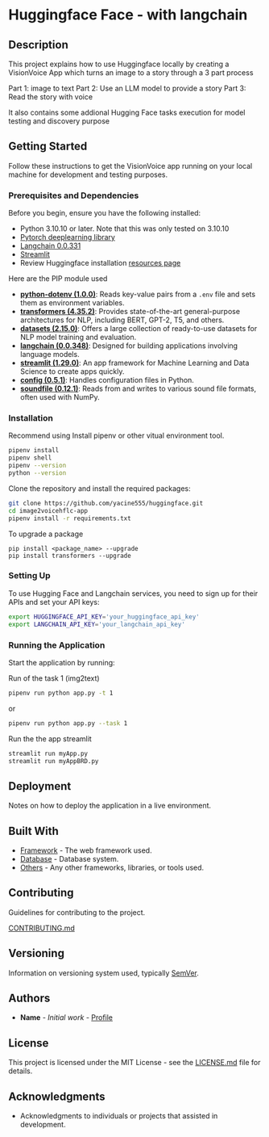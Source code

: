 # Huggingface Face - with langchain 

## Description

This project explains how to use Huggingface locally by creating a VisionVoice App which turns an image to a story through a 3 part process

Part 1: image to text
Part 2: Use an LLM model to provide a story
Part 3: Read the story with voice

It also contains some addional Hugging Face tasks execution for model testing and discovery purpose

## Getting Started

Follow these instructions to get the VisionVoice app running on your local machine for development and testing purposes.

### Prerequisites and Dependencies

Before you begin, ensure you have the following installed:
- Python 3.10.10 or later. Note that this was only tested on 3.10.10
- [Pytorch deeplearning library](https://pytorch.org/get-started/locally/)
- [Langchain 0.0.331](https://python.langchain.com/docs/get_started/introduction)
- [Streamlit](https://streamlit.io/) 
- Review Huggingface installation [resources page](https://huggingface.co/docs/transformers/installation)


Here are the PIP module used

- [**python-dotenv (1.0.0)**](https://pypi.org/project/python-dotenv/1.0.0/): Reads key-value pairs from a `.env` file and sets them as environment variables.
- [**transformers (4.35.2)**](https://pypi.org/project/transformers/4.35.2/): Provides state-of-the-art general-purpose architectures for NLP, including BERT, GPT-2, T5, and others.
- [**datasets (2.15.0)**](https://pypi.org/project/datasets/2.15.0/): Offers a large collection of ready-to-use datasets for NLP model training and evaluation.
- [**langchain (0.0.348)**](https://pypi.org/project/langchain/0.0.348/): Designed for building applications involving language models.
- [**streamlit (1.29.0)**](https://pypi.org/project/streamlit/1.29.0/): An app framework for Machine Learning and Data Science to create apps quickly.
- [**config (0.5.1)**](https://pypi.org/project/config/0.5.1/): Handles configuration files in Python.
- [**soundfile (0.12.1)**](https://pypi.org/project/SoundFile/0.12.1/): Reads from and writes to various sound file formats, often used with NumPy.



### Installation


Recommend using Install pipenv or other vitual environment tool. 

```bash
pipenv install
pipenv shell
pipenv --version
python --version
```


Clone the repository and install the required packages:

```bash
git clone https://github.com/yacine555/huggingface.git
cd image2voicehflc-app
pipenv install -r requirements.txt
```


To upgrade a package
```
pip install <package_name> --upgrade
pip install transformers --upgrade
```


### Setting Up

To use Hugging Face and Langchain services, you need to sign up for their APIs and set your API keys:

```bash
export HUGGINGFACE_API_KEY='your_huggingface_api_key'
export LANGCHAIN_API_KEY='your_langchain_api_key'
```


### Running the Application

Start the application by running:

Run of the task 1 (img2text)
```bash
pipenv run python app.py -t 1 
```
or

```bash
pipenv run python app.py --task 1 
```

Run the the app streamlit
```bash
streamlit run myApp.py
streamlit run myAppBRD.py
```



## Deployment

Notes on how to deploy the application in a live environment.

## Built With

- [Framework](#) - The web framework used.
- [Database](#) - Database system.
- [Others](#) - Any other frameworks, libraries, or tools used.

## Contributing

Guidelines for contributing to the project.

[CONTRIBUTING.md](CONTRIBUTING.md)

## Versioning

Information on versioning system used, typically [SemVer](http://semver.org/).

## Authors

- **Name** - *Initial work* - [Profile](#)

## License

This project is licensed under the MIT License - see the [LICENSE.md](LICENSE.md) file for details.

## Acknowledgments

- Acknowledgments to individuals or projects that assisted in development.
